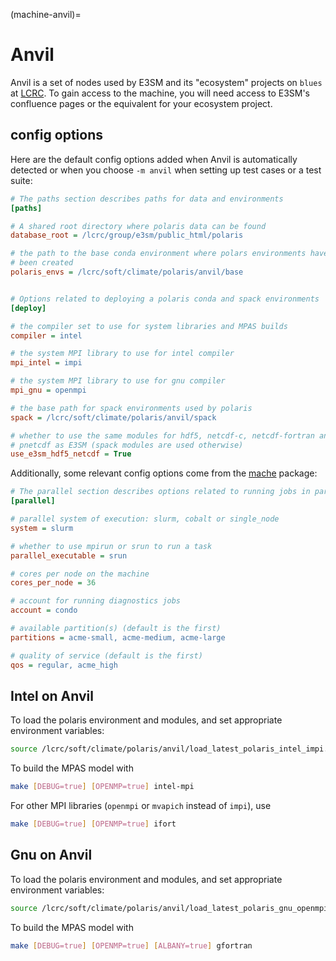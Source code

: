 (machine-anvil)=

# Anvil

Anvil is a set of nodes used by E3SM and its "ecosystem" projects on
`blues` at [LCRC](https://www.lcrc.anl.gov/).  To gain access to the
machine, you will need access to E3SM's confluence pages or the equivalent for
your ecosystem project.

## config options

Here are the default config options added when Anvil is automatically detected
or when you choose `-m anvil` when setting up test cases or a test suite:

```cfg
# The paths section describes paths for data and environments
[paths]

# A shared root directory where polaris data can be found
database_root = /lcrc/group/e3sm/public_html/polaris

# the path to the base conda environment where polars environments have
# been created
polaris_envs = /lcrc/soft/climate/polaris/anvil/base


# Options related to deploying a polaris conda and spack environments
[deploy]

# the compiler set to use for system libraries and MPAS builds
compiler = intel

# the system MPI library to use for intel compiler
mpi_intel = impi

# the system MPI library to use for gnu compiler
mpi_gnu = openmpi

# the base path for spack environments used by polaris
spack = /lcrc/soft/climate/polaris/anvil/spack

# whether to use the same modules for hdf5, netcdf-c, netcdf-fortran and
# pnetcdf as E3SM (spack modules are used otherwise)
use_e3sm_hdf5_netcdf = True
```

Additionally, some relevant config options come from the
[mache](https://github.com/E3SM-Project/mache/) package:

```cfg
# The parallel section describes options related to running jobs in parallel
[parallel]

# parallel system of execution: slurm, cobalt or single_node
system = slurm

# whether to use mpirun or srun to run a task
parallel_executable = srun

# cores per node on the machine
cores_per_node = 36

# account for running diagnostics jobs
account = condo

# available partition(s) (default is the first)
partitions = acme-small, acme-medium, acme-large

# quality of service (default is the first)
qos = regular, acme_high
```

## Intel on Anvil

To load the polaris environment and modules, and set appropriate environment
variables:

```bash
source /lcrc/soft/climate/polaris/anvil/load_latest_polaris_intel_impi.sh
```

To build the MPAS model with

```bash
make [DEBUG=true] [OPENMP=true] intel-mpi
```

For other MPI libraries (`openmpi` or `mvapich` instead of `impi`), use

```bash
make [DEBUG=true] [OPENMP=true] ifort
```

## Gnu on Anvil

To load the polaris environment and modules, and set appropriate environment
variables:

```bash
source /lcrc/soft/climate/polaris/anvil/load_latest_polaris_gnu_openmpi.sh
```

To build the MPAS model with

```bash
make [DEBUG=true] [OPENMP=true] [ALBANY=true] gfortran
```

